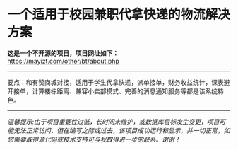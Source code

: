 # 一个适用于校园兼职代拿快递的物流解决方案
**这是一个不开源的项目，项目网址如下：**  
https://mayizt.com/other/bt/about.php  
****
要点：和有赞商城对接，适用于学生代拿快递，派单接单，财务收益统计，课表避开接单，计算楼栋距离、兼容小卖部模式、完善的消息通知服务等都是该系统特色。  
****
*温馨提示:由于项目重要性过低，长时间未维护，或数据库目标发生变更，项目可能无法正常访问，但在编写之际或过去，该项目成功运行和显示，并一切正常，如您需要取得源代码或技术支持可与我取得进一步的联系。谢谢！*  
